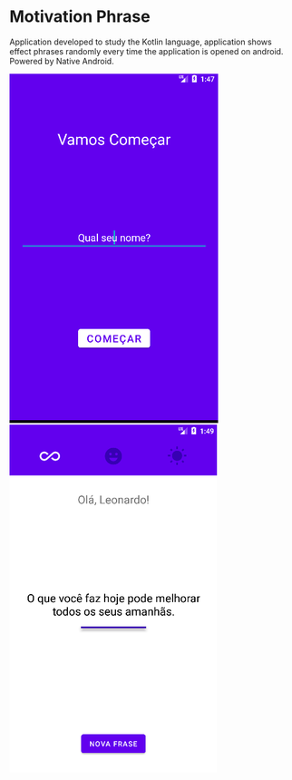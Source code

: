 # Motivation Phrase
Application developed to study the Kotlin language, application shows effect phrases randomly every time the application is opened on android. Powered by Native Android.

![alt text](https://github.com/LeonardoVechieti/MotivationPhrase/blob/master/MotivationInit.png?raw=true)
![alt text](https://github.com/LeonardoVechieti/MotivationPhrase/blob/master/MotivationHome.png?raw=true)
